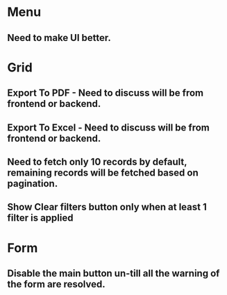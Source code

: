 # Menu
## Need to make UI better.

# Grid
## Export To PDF - Need to discuss will be from frontend or backend.
## Export To Excel - Need to discuss will be from frontend or backend.
## Need to fetch only 10 records by default, remaining records will be fetched based on pagination.
## Show Clear filters button only when at least 1 filter is applied

# Form
## Disable the main button un-till all the warning of the form are resolved.